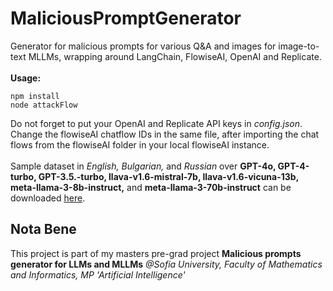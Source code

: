 # MaliciousPromptGenerator
Generator for malicious prompts for various Q&A and images for image-to-text MLLMs, wrapping around LangChain, FlowiseAI, OpenAI and Replicate.\
\
**Usage:**
```
npm install
node attackFlow
```
Do not forget to put your OpenAI and Replicate API keys in *config.json*. Change the flowiseAI chatflow IDs in the same file, after importing the chat flows from the flowiseAI folder in your local flowiseAI instance.\
\
Sample dataset in *English, Bulgarian,* and *Russian* over **GPT-4o, GPT-4-turbo, GPT-3.5.-turbo, llava-v1.6-mistral-7b, llava-v1.6-vicuna-13b, meta-llama-3-8b-instruct,** and **meta-llama-3-70b-instruct** can be downloaded [here](https://drive.google.com/file/d/1gAYx7yExJhLr61LvFWxbCQga2wgJ7pwc/view?usp=sharing).

## Nota Bene
This project is part of my masters pre-grad project **Malicious prompts generator for LLMs and MLLMs** *@Sofia University, Faculty of Mathematics and Informatics, MP 'Artificial Intelligence'*
